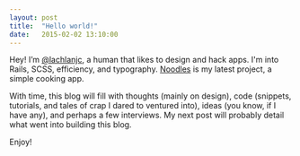 ```yaml
---
layout: post
title:  "Hello world!"
date:   2015-02-02 13:10:00
---
```


Hey! I’m [@lachlanjc](https://twitter.com/lachlanjc), a human that likes to design and hack apps. I'm into Rails, SCSS, efficiency, and typography. [Noodles](http://www.getnoodl.es/) is my latest project, a simple cooking app.

With time, this blog will fill with thoughts (mainly on design), code (snippets, tutorials, and tales of crap I dared to ventured into), ideas (you know, if I have any), and perhaps a few interviews. My next post will probably detail what went into building this blog.

Enjoy!
